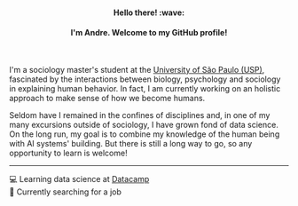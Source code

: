 <h4 align="center"> Hello there! :wave: </h4>

<h4 align="center"> I'm Andre. Welcome to my GitHub profile! </h4>

<br>

I'm a sociology master's student at the [University of São Paulo (USP)](https://www5.usp.br/), fascinated by the interactions between biology, psychology and sociology in explaining human behavior. In fact, I am currently working on an holistic approach to make sense of how we become humans.

Seldom have I remained in the confines of disciplines and, in one of my many excursions outside of sociology, I have grown fond of data science. On the long run, my goal is to combine my knowledge of the human being with AI systems' building. But there is still a long way to go, so any opportunity to learn is welcome!

---
:computer: Learning data science at [Datacamp](https://datacamp.com)<br>
:satellite: Currently searching for a job

<!--
**Yfy21/Yfy21** is a ✨ _special_ ✨ repository because its `README.md` (this file) appears on your GitHub profile.

Here are some ideas to get you started:

- 🔭 I’m currently working on ...
- 🌱 I’m currently learning ...
- 👯 I’m looking to collaborate on ...
- 🤔 I’m looking for help with ...
- 💬 Ask me about ...
- 📫 How to reach me: ...
- 😄 Pronouns: ...
- ⚡ Fun fact: ...
-->
